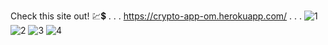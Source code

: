 Check this site out! 💹💲
.
.
.
https://crypto-app-om.herokuapp.com/
.
.
.
![1](https://user-images.githubusercontent.com/56295769/151368903-34153d3e-7f89-484e-a7f3-28912a6269da.PNG)
![2](https://user-images.githubusercontent.com/56295769/151368909-dd2cc163-e97d-4da5-b898-652e8cac14e8.PNG)
![3](https://user-images.githubusercontent.com/56295769/151368913-e3d5cabf-4f9b-4908-b421-21617549ce76.PNG)
![4](https://user-images.githubusercontent.com/56295769/151368916-b09ca230-d792-4914-96e4-9d2cd5efa9fc.PNG)
